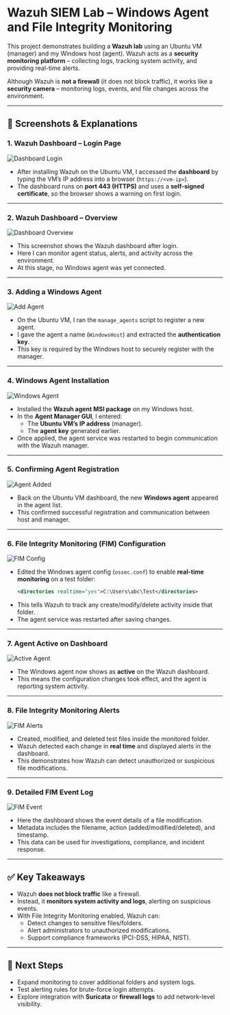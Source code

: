 # Wazuh SIEM Lab – Windows Agent and File Integrity Monitoring

This project demonstrates building a **Wazuh lab** using an Ubuntu VM (manager) and my Windows host (agent). Wazuh acts as a **security monitoring platform** – collecting logs, tracking system activity, and providing real-time alerts.  

Although Wazuh is **not a firewall** (it does not block traffic), it works like a **security camera** – monitoring logs, events, and file changes across the environment.

---

## 📸 Screenshots & Explanations

### 1. Wazuh Dashboard – Login Page
![Dashboard Login](https://github.com/user-attachments/assets/ab4753f2-851f-42df-9d52-bfdb3aabb0af)

- After installing Wazuh on the Ubuntu VM, I accessed the **dashboard** by typing the VM’s IP address into a browser (`https://<vm-ip>`).  
- The dashboard runs on **port 443 (HTTPS)** and uses a **self-signed certificate**, so the browser shows a warning on first login.  

---

### 2. Wazuh Dashboard – Overview
![Dashboard Overview](https://github.com/user-attachments/assets/3ccc8192-37ae-4bc7-8d31-c70ce10ffa57)

- This screenshot shows the Wazuh dashboard after login.  
- Here I can monitor agent status, alerts, and activity across the environment.  
- At this stage, no Windows agent was yet connected.  

---

### 3. Adding a Windows Agent
![Add Agent](https://github.com/user-attachments/assets/9b3241cf-6c22-4f57-8bd0-a38b27ac2596)

- On the Ubuntu VM, I ran the `manage_agents` script to register a new agent.  
- I gave the agent a name (`WindowsHost`) and extracted the **authentication key**.  
- This key is required by the Windows host to securely register with the manager.  

---

### 4. Windows Agent Installation
![Windows Agent](https://github.com/user-attachments/assets/2fcbc3fc-2308-4005-936f-63cd1033e3df)

- Installed the **Wazuh agent MSI package** on my Windows host.  
- In the **Agent Manager GUI**, I entered:  
  - The **Ubuntu VM’s IP address** (manager).  
  - The **agent key** generated earlier.  
- Once applied, the agent service was restarted to begin communication with the Wazuh manager.  

---

### 5. Confirming Agent Registration
![Agent Added](https://github.com/user-attachments/assets/b0ca4df2-ca3a-44e2-af4e-e4c8e20fd4fe)

- Back on the Ubuntu VM dashboard, the new **Windows agent** appeared in the agent list.  
- This confirmed successful registration and communication between host and manager.  

---

### 6. File Integrity Monitoring (FIM) Configuration
![FIM Config](https://github.com/user-attachments/assets/f4afd2d2-7cf3-47f6-922f-d1939fc0bc1b)

- Edited the Windows agent config (`ossec.conf`) to enable **real-time monitoring** on a test folder:  
  ```xml
  <directories realtime="yes">C:\Users\abc\Test</directories>
  ```  
- This tells Wazuh to track any create/modify/delete activity inside that folder.  
- The agent service was restarted after saving changes.  

---

### 7. Agent Active on Dashboard
![Active Agent](https://github.com/user-attachments/assets/13257bf9-4528-4b88-8e6e-30f171f0c63c)

- The Windows agent now shows as **active** on the Wazuh dashboard.  
- This means the configuration changes took effect, and the agent is reporting system activity.  

---

### 8. File Integrity Monitoring Alerts
![FIM Alerts](https://github.com/user-attachments/assets/e40ca7d2-a140-4250-8b16-6fb5abc9c162)

- Created, modified, and deleted test files inside the monitored folder.  
- Wazuh detected each change in **real time** and displayed alerts in the dashboard.  
- This demonstrates how Wazuh can detect unauthorized or suspicious file modifications.  

---

### 9. Detailed FIM Event Log
![FIM Event](https://github.com/user-attachments/assets/61df85be-8c75-4c6e-af45-5ce4d95176e3)

- Here the dashboard shows the event details of a file modification.  
- Metadata includes the filename, action (added/modified/deleted), and timestamp.  
- This data can be used for investigations, compliance, and incident response.  

---

## ✅ Key Takeaways
- Wazuh **does not block traffic** like a firewall.  
- Instead, it **monitors system activity and logs**, alerting on suspicious events.  
- With File Integrity Monitoring enabled, Wazuh can:  
  - Detect changes to sensitive files/folders.  
  - Alert administrators to unauthorized modifications.  
  - Support compliance frameworks (PCI-DSS, HIPAA, NIST).  

---

## 🚀 Next Steps
- Expand monitoring to cover additional folders and system logs.  
- Test alerting rules for brute-force login attempts.  
- Explore integration with **Suricata** or **firewall logs** to add network-level visibility.  

